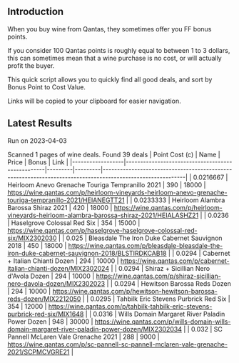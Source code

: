 ## Introduction

When you buy wine from Qantas, they sometimes offer you FF bonus points. 

If you consider 100 Qantas points is roughly equal to between 1 to 3 dollars, this can sometimes mean that a wine purchase is no cost, or will actually profit the buyer.

This quick script allows you to quickly find all good deals, and sort by Bonus Point to Cost Value.

Links will be copied to your clipboard for easier navigation.

## Latest Results

Run on 2023-04-03

Scanned 1 pages of wine deals.
Found 39 deals
|   Point Cost (c) | Name                                             |   Price |   Bonus | Link                                                                                                      |
|------------------|--------------------------------------------------|---------|---------|-----------------------------------------------------------------------------------------------------------|
|        0.0216667 | Heirloom Anevo Grenache Touriga Tempranillo 2021 |     390 |   18000 | https://wine.qantas.com/p/heirloom-vineyards-heirloom-anevo-grenache-touriga-tempranillo-2021/HEIANEGTT21 |
|        0.0233333 | Heirloom Alambra Barossa Shiraz 2021             |     420 |   18000 | https://wine.qantas.com/p/heirloom-vineyards-heirloom-alambra-barossa-shiraz-2021/HEIALASHZ21             |
|        0.0236    | Haselgrove Colossal Red Six                      |     354 |   15000 | https://wine.qantas.com/p/haselgrove-haselgrove-colossal-red-six/MIX2302030                               |
|        0.025     | Bleasdale The Iron Duke Cabernet Sauvignon 2018  |     450 |   18000 | https://wine.qantas.com/p/bleasdale-bleasdale-the-iron-duke-cabernet-sauvignon-2018/BLSTIRDKCAB18         |
|        0.0294    | Cabernet + Italian Chianti Dozen                 |     294 |   10000 | https://wine.qantas.com/p/cabernet-italian-chianti-dozen/MIX2302024                                       |
|        0.0294    | Shiraz + Sicillian Nero d'Avola Dozen            |     294 |   10000 | https://wine.qantas.com/p/shiraz-sicillian-nero-davola-dozen/MIX2302023                                   |
|        0.0294    | Hewitson Barossa Reds Dozen                      |     294 |   10000 | https://wine.qantas.com/p/hewitson-hewitson-barossa-reds-dozen/MIX2212050                                 |
|        0.0295    | Tahbilk Eric Stevens Purbrick Red Six            |     354 |   12000 | https://wine.qantas.com/p/tahbilk-tahbilk-eric-stevens-purbrick-red-six/MIX1648                           |
|        0.0316    | Wills Domain Margaret River Paladin Power Dozen  |     948 |   30000 | https://wine.qantas.com/p/wills-domain-wills-domain-margaret-river-paladin-power-dozen/MIX2302034         |
|        0.032     | SC Pannell McLaren Vale Grenache 2021            |     288 |    9000 | https://wine.qantas.com/p/sc-pannell-sc-pannell-mclaren-vale-grenache-2021/SCPMCVGRE21                    |

